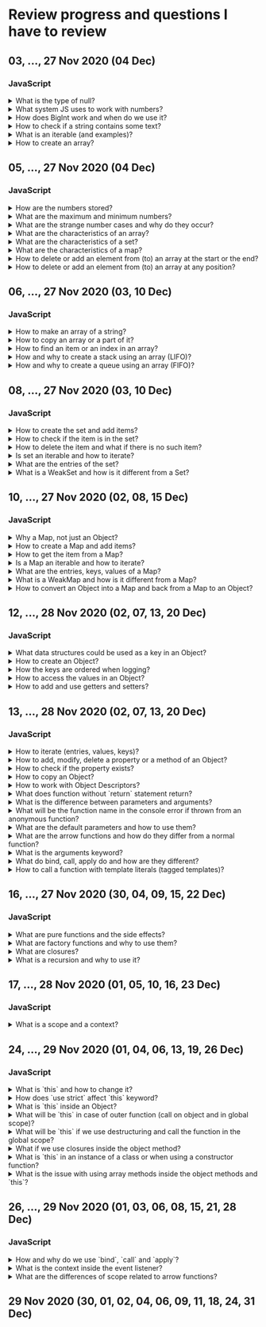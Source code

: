 # Review progress and questions I have to review
## 03, ..., 27 Nov 2020 (04 Dec)
### JavaScript

<details>
<summary>What is the type of null?</summary>

```JavaScript
// 2 - null
console.log(typeof null); // => object
```

</details>

<details>
<summary>What system JS uses to work with numbers?</summary>

- JS works with binary numbers and converts into decimal

</details>

<details>
<summary>How does BigInt work and when do we use it?</summary>

- only integer, decimal => error
```JavaScript
// can't mix with numbers
10n - 5; // => error
// but can use like this
10n - 5n; // => 5n
parseInt(10n) - 5; // => 5
10n - BigInt(5); // => 5n
// omits decimal
5n / 2n; // => 2n (not 2.5n)
```

</details>

<details>
<summary>How to check if a string contains some text?</summary>

```JavaScript
const playerName = 'Harry Potter';

// case sensitive
console.log(playerName.includes('rr')); // => true
console.log(playerName.includes('h')); // => false
```

</details>

<details>
<summary>What is an iterable (and examples)?</summary>

- objects that implement the 'iterable' protocol (have an `@@iterator` method (ex: `Symbol.iterator`))
- basically objects where you can use `for ... of` loop
- Array, NodeList, String, Map, Set, etc.

</details>

<details>
<summary>How to create an array?</summary>

```JavaScript
// before ES6
// 1
var numbers = new Array(3, 5); // => [3, 5]
var emptyArray = new Array(3); // => [] with length === 3
// 2
var numbers2 = Array(3, 5);
var emptyArray2 = Array(3);
// 3
var letters = ['a', 'r']; // => ['a', 'r']
// 4 clones array and adds values from another array
const newNumbers = numbers.concat([8, 5, 2]);

// ES6+
// 5 makes an array of any iterable (collection, separate values)
const elements = Array.from(document.querySelectorAll('li'));
const letters = Array.from('string');
// 6 of separate values
const values = Array.of(1, 2, 3);
// 7
const items = [...elements, ...values];
```

</details>

## 05, ..., 27 Nov 2020 (04 Dec)
### JavaScript
<details>
<summary>How are the numbers stored?</summary>

- every number is a float
- numbers are stored as 64 Bit Floating Points (some issues and limits)

</details>

<details>
<summary>What are the maximum and minimum numbers?</summary>

```JavaScript
// max numbers
Number.MAX_SAFE_INTEGER; // 2^53 - 1
Number.MIN_SAFE_INTEGER; // -(2^53 - 1)
// floats
Number.MAX_VALUE;
// > or < calculations won't work, only display
// if we do such calculations, no errors
// but strange results because of binary system
```

</details>

<details>
<summary>What are the strange number cases and why do they occur?</summary>

- because JS works with binary and converts into decimal, there are some strange cases
```JavaScript
0.2 + 0.4 === 0.6; // => false (0.6000...1)
// something similar to 1/3 happens (0.33333(3))
(1).toString(2); // => 1
(5).toString(2); // => 101
(1/5).toString(2); // => 0.001100110011...
(0.2).toString(2); // => 0.001100110011...
0.2; // => 0.2
0.2.toFixed(20); // => 0.2000...1110
```

</details>

<details>
<summary>What are the characteristics of an array?</summary>

- store data of any kind and length
- has many special methods
- order is guaranteed
- duplicates are allowed
- index-based access

</details>

<details>
<summary>What are the characteristics of a set?</summary>

- store data of any kind and length
- has own special methods
- order is not guaranteed
- duplicates are not allowed
- no index-based access

</details>

<details>
<summary>What are the characteristics of a map?</summary>

- store key-value data of any kind and length
- any key values are allowed
- has own special methods
- order is guaranteed
- duplicate keys are not allowed
- key-based access

</details>

<details>
<summary>How to delete or add an element from (to) an array at the start or the end?</summary>

- change the initial array
```JavaScript
const numbers = [1, 2, 5];
// add/remove to the end/last of the array
const newNumbersLength = numbers.push(7, 9);
const newNumbersLength2 = numbers.push(...numbers);
const removedItem = numbers.pop();
// add/remove first, slower than push and pop
const newNumbersLength3 = numbers.unshift(9, 12, 15);
const newNumbersLength4 = numbers.unshift(...numbers);
const removedItem2 = numbers.shift();
```

</details>

<details>
<summary>How to delete or add an element from (to) an array at any position?</summary>

- change the initial array
```JavaScript
const numbers = [1, 2, 5];
// start index, delete count, value to add (or more 10, 15)
const removedElements = numbers.splice(1, 0, 10); // => [1, 10, 2, 5]
// removes from the end
const removedElements2 = numbers.splice(-1, 1); // => [1, 2]
// will delete all items starting with the provided index
const removedElements3 = numbers.splice(0);
```

</details>

## 06, ..., 27 Nov 2020 (03, 10 Dec)
### JavaScript
<details>
<summary>How to make an array of a string?</summary>

```JavaScript
const text = 'One two three';
const words = text.split(' '); // => ['One', 'two', 'three']
const words2 = Array.from(text); // => ['O', ..., ' ', 't', ...]
```

</details>

<details>
<summary>How to copy an array or a part of it?</summary>

- returns a new array
```JavaScript
const numbers = [1, 2, 5];
// copy an array
const clonedNumbers = numbers.slice();
// copy starting from index till the end
const clonedNumbers2 = numbers.slice(2);
// end item not included
const clonedNumbers3 = numbers.slice(0, 2); // => [1, 2]
// [] if nothing is in between
const emptyNumbers = numbers.slice(3, 2);
const emptyNumbers2 = numbers.slice(-3, -4);
// from the end
const clonedPartOfNumbers = numbers.slice(-3, -1); // => [1, 2]
```

</details>

<details>
<summary>How to find an item or an index in an array?</summary>

```JavaScript
const numbers = [1, 2, 5];
// first element in the array
const number = numbers.find(number => number > 1); // => 2
// index of the first element or -1
const numberIndex = numbers.findIndex(number => number > 1); // => 1
```

</details>

<details>
<summary>How and why to create a stack using an array (LIFO)?</summary>

- for tasks, when we have to store previous item (history, browser history, games)
- also available to 'go forward' the history (have to store the removed action back to the stack)
```JavaScript
const questions = [{
  question: 'Which class has a different teacher every year?',
  answers: [{
    answer: 'Defence against the dark arts',
    isCorrect: true
  }, {
    answer: 'Potions',
    isCorrect: false
  }]
}, {
  question: 'What animal represents Hufflepuff house?',
  answers: [{
    answer: 'The Burrow',
    isCorrect: true
  }, {
    answer: 'The Fox',
    isCorrect: false
  }]
}];

const history = [];

const changeQuestion = (newQuestion) => {
  const oldQuestion = questions[0].question;

  questions[0].question = newQuestion;
  
  // store the action (function) and add to the history array
  // works because of closures
  history.push(() => questions[0].question = oldQuestion);
};

console.log(questions[0].question);
changeQuestion('What was the original question?');
console.log(questions[0].question);
changeQuestion('Who is Harry Potter?');
console.log(questions[0].question);

// to get back the stored value
history.pop()();
console.log(questions[0].question);
history.pop()();
console.log(questions[0].question);
```

</details>

<details>
<summary>How and why to create a queue using an array (FIFO)?</summary>

- for tasks to be executed in a row after some async event
- for unique actions can use `Set` instead of `Array`
```JavaScript
const callbacks = [];

const addAsyncListener = (fn) => {
  // check if the callback exists (used before set was created)
  if (!callbacks.find((it) => it === fn)) {
    callbacks.push(fn);
  }
};

const startAsync = () => {
  setTimeout(() => {
    for (const cb of callbacks) {
      callbacks.delete(cb);
      cb();
    }

    console.log('Done');
  }, 500);
};

const log2 = () => console.log(2);

addAsyncListener(() => console.log(1));
addAsyncListener(log2);
addAsyncListener(log2); // won't be added to array
addAsyncListener(() => console.log(3));

console.log('Start!');
startAsync();

addAsyncListener(() => console.log(4));
addAsyncListener(() => console.log(5));

// the log will be: Start! 1 2 3 4 5 Done
```

</details>

## 08, ..., 27 Nov 2020 (03, 10 Dec)
### JavaScript
<details>
<summary>How to create the set and add items?</summary>

```JavaScript
const data = new Set();
// add items
data.add(1);

// based on array or any other iterable
const data = new Set([1, 4, 8]);
```

</details>

<details>
<summary>How to check if the item is in the set?</summary>

```JavaScript
const isElementInData = data2.has(1); // => true
```

</details>

<details>
<summary>How to delete the item and what if there is no such item?</summary>

```JavaScript
const data = new Set([1, 4, 8]);
// delete not existed item does nothing
data.delete(1);
```

</details>

<details>
<summary>Is set an iterable and how to iterate?</summary>

```JavaScript
const data = new Set([1, 4, 8]);
// iterable
for (const item of data) {
  console.log(item);
}
```

</details>

<details>
<summary>What are the entries of the set?</summary>

```JavaScript
const data = new Set([1, 4, 8]);
const entries = data.entries();

for (const entry of entries) {
  console.log(entry); // => [1, 1] => [4, 4] => [8, 8]
}
```

</details>

<details>
<summary>What is a WeakSet and how is it different from a Set?</summary>

- less methods available
- have to store objects, not primitives
- that's because JS clears those objects (releases to garbage collection) if you don't work with the certain piece of data anymore
```JavaScript
let user = {name: 'Harry'};
const users = new WeakSet();

users.add(user);

// do some operations with user
// still need the set, but not the user
// JS garbage collector will remove the object
// but if we use the Set(), the object (reference type) will not be removed
// from the Set
user = null;
```

</details>

## 10, ..., 27 Nov 2020 (02, 08, 15 Dec)
### JavaScript
<details>
<summary>Why a Map, not just an Object?</summary>

- any keys possible
- iterable
- pairs are objects
- better performance (than object) for large quantities of data
- better performance when adding / removing data frequently

</details>

<details>
<summary>How to create a Map and add items?</summary>

```JavaScript
const pairs = new Map();
// add items
pairs.set('John', 'May');
pairs.set('Ichigo', 'Rukiya');

// or with iterable
const pairs = new Map([['John', 'May'], ['Ichigo', 'Rukiya']]);
```

</details>

<details>
<summary>How to get the item from a Map?</summary>

```JavaScript
const pairs = new Map([['John', 'May'], ['Ichigo', 'Rukiya']]);

// get the value
const pair = pairs.get('John');
```

</details>

<details>
<summary>Is a Map an iterable and how to iterate?</summary>

```JavaScript
const pairs = new Map([['John', 'May'], ['Ichigo', 'Rukiya']]);

for (const pair of pairs) {
  console.log(pair); // => ['John', 'May'] => ['Ichigo', 'Rukiya']
}
```

</details>

<details>
<summary>What are the entries, keys, values of a Map?</summary>

```JavaScript
const pairs = new Map([['John', 'May'], ['Ichigo', 'Rukiya']]);

// entries
for (const entry of pairs.entries()) {
  console.log(entry); // => ['John', 'May'] => ['Ichigo', 'Rukiya']
}
for (const [key, value] of pairs.entries()) {
  console.log(key, value);
}

// keys
for (const key of pairs.keys()) {
  console.log(key);
}

// values
for (const value of pairs.values()) {
  console.log(value);
}
```

</details>

<details>
<summary>What is a WeakMap and how is it different from a Map?</summary>

- less methods available
```JavaScript
let user = {name: 'Harry'};
const users = new WeakMap();

users.set(user, 'Some info');

// do some operations with user
// still need the map, but not the user
// JS garbage collector will remove the object
user = null;
```

</details>

<details>
<summary>How to convert an Object into a Map and back from a Map to an Object?</summary>

```JavaScript
const player = {
  name: 'Harry',
  level: 10
};

const playerMap = new Map(Object.entries(player));
const newPlayer = Object.fromEntries(playerMap.entries());
```

</details>

## 12, ..., 28 Nov 2020 (02, 07, 13, 20 Dec)
### JavaScript
<details>
<summary>What data structures could be used as a key in an Object?</summary>

- strings
- numbers (positive int or floats)
- symbols

</details>

<details>
<summary>How to create an Object?</summary>

```JavaScript
// ES5
// simple object
const person = {
  'short-name': 'Ron',
  age: 22,
  level: 3,
  3.2: 'some value',
  walk: function() {}
};

// ES6+
// creation with variable
const name = 'Harry';
const user = {
  name,
  level: 1
};
// complex keys (could be useful for dictionaries)
const potter = 'Harry Potter';
const voldemort = 'Tom Riddle';
const antagonist = {
  [potter]: voldemort,
  ['Sirius Black']: 'Bellatrix Lestrange'
};
// new syntax for methods
const character = {
  go() {}
};
```

</details>

<details>
<summary>How the keys are ordered when logging?</summary>

```JavaScript
const person = {
  'short-name': 'Ron',
  age: 22,
  level: 3,
  3.2: 'some value',
  walk: function() {}
};

// collapsed = the object (if not all the keys are numbers) is not sorted
// if numbers = order ascending
// when not collapsed = any object is sorted, numbers first
console.log(person);
```

</details>

<details>
<summary>How to access the values in an Object?</summary>

```JavaScript
const person = {
  'short-name': 'Ron',
  age: 22,
  level: 3,
  3.2: 'some value',
  walk: function() {}
};

console.log(person.age);
console.log(person['short-name']);
console.log(person[3.2]);
console.log(person['3.2']);
// if no property or method => undefined (not an error)
console.log(person.hobbies);
```

</details>

<details>
<summary>How to add and use getters and setters?</summary>

```JavaScript
const character = {
  // creation of a property is not required (can be omitted)
  _level: 1,

  // can't use getter/setter + property
  // can't address itself = infinite cycle
  get level() {
    return this._level;
  },
  // always strictly 1 parameter
  set level(value) {
    if (value < 0) {
      this._level = this._level;
      // or set the default value
      // or throw an error
    }
    this._level = value;
  }
};

// addressing the getter or setter
// if there is only setter, can't access the value
const level = character.level;
character.level = 100;
```

</details>

## 13, ..., 28 Nov 2020 (02, 07, 13, 20 Dec)
### JavaScript
<details>
<summary>How to iterate (entries, values, keys)?</summary>

```JavaScript
// ES5
// for ... in - deprecated (additional check)

// ES6
// for ... of works if using Symbol.iterator protocol
const player = {
  name: 'Harry',
  level: 10
};
// [['name', 'Harry'], ['level', 10]]
const playerEntries = Object.entries(player);
// ['Harry', 10]
const playerValues = Object.values(player);
// ['name', 'level']
const playerKeys = Object.keys(player);
```

</details>

<details>
<summary>How to add, modify, delete a property or a method of an Object?</summary>

```JavaScript
const player = {
  name: 'Harry',
  level: 10
};

player.age = 33;
player.level = 20;
delete player.name;
```

</details>

<details>
<summary>How to check if the property exists?</summary>

```JavaScript
const player = {
  name: 'Harry',
  level: 10
};

// but if the property = undefined, also returns false
const hasNameTricky = player.name !== undefined;
// true even if undefined
const hasName = 'name' in player;
// true even if undefined
const hasName2 = player.hasOwnProperty('name');
```

</details>

<details>
<summary>How to copy an Object?</summary>

- not a deep copy
```JavaScript
const player = {
  name: 'Harry',
  level: 10
};

// {} - where
// player - what
const newPlayer = Object.assign({}, player);
// for several
const newPlayer = Object.assign({}, player, {options: 'code'});

// ES6
const newPlayer = {...player};
```
- copying deep - recursive with checking typeof function or object
  - lodash has deep copy
  - also there is a hack with `json.parse`, `json.stringify`

</details>

<details>
<summary>How to work with Object Descriptors?</summary>

```JavaScript
const character = {
  name: 'Harry',
  printName: function() {
    console.log(this.name);
  }
};

const descriptors = Object.getOwnPropertyDescriptors(character);
Object.defineProperty(character, 'name', {
  // defaults
  // can delete or define property
  configurable: true,
  // is accessible in for ... in loop
  enumerable: true,
  value: character.name,
  // can rewrite
  writable: true
});

// if writable === false
// no error but won't change, stays the same (Harry)
character.name = 'Ron';

// if configurable === false
// no error but won't delete, stays the same (Harry)
// can't reset configuration also, be careful
delete character.name;

// if enumerable === false
for (const key in character) {
  // will skip the name key, logs only printName
  console.log(key);
}
```

</details>

<details>
<summary>What does function without `return` statement return?</summary>

- function without `return` statement returns `undefined`

</details>

<details>
<summary>What is the difference between parameters and arguments?</summary>

- parameters are variables, which are specified when defining a function
```JavaScript
function printMsg(msg) {}
```
- arguments are the concrete values passed to a function when calling it
```JavaScript
printMsg('Some message');
```

</details>

<details>
<summary>What will be the function name in the console error if thrown from an anonymous function?</summary>

- when there is an error inside the anonymous function, name of the function will be `<anonymous>`
```JavaScript
button.addEventListener('click', function() {});
```
- the only case why to add a name to anonymous function is for debugging, in that case the name of the function will be specified
```JavaScript
button.addEventListener('click', function onClick() {});
```

</details>

<details>
<summary>What are the default parameters and how to use them?</summary>

```JavaScript
// ES5
var doSomething = function (caption, amount, isChecked) {
  if (typeof isChecked === 'undefined') {
    isChecked = false;
  }
};

// ES6
// even if we explicitly pass instead of isChecked undefined,
// the default value will be assigned
const doSomething = (caption, amount, isChecked = false) => {
  // some code here
};

// can also use the previous parameter in default value assignment
const doSomething = (amount, isChecked = amount > 5 ? true : false) => {};
```

</details>

<details>
<summary>What are the arrow functions and how do they differ from a normal function?</summary>

- doesn't have it's own scope (only lexical) - when global, `this === window`
- doesn't have `arguments` object
- can't rewrite `this` (`bind` and `call` won't work)
  - can't be used as a constructor, no `new` keyword
  - can't be method of an object or prototype

```JavaScript
// only 1 param?
const doSomething = param => console.log(param);

// only 1 expression?
// = return left * right;
const doSomething = (left, right) => left * right;

// return object?
const getWizard = (name, level) => ({
  name,
  level
});
```

</details>

<details>
<summary>What is the arguments keyword?</summary>

- don't have to pass as a parameter (accessible as a keyword inside any function)
- iterable structure

</details>

<details>
<summary>What do bind, call, apply do and how are they different?</summary>

- `call` (values) and `apply` (array) call the function (as `()`)
- `bind` doesn't call the function
- the arguments passed after context are preset arguments, when the arguments are passed on function call, append to the end
```JavaScript
const addNumbers = (cb, ...numbers) => {
  // sum numbers
  let result = 100;

  cb(result);
};

const printResult = (text, result) => console.log(`${text} ${result}`);

addNumbers(printResult.bind(this, 'The sum is:'), 10, 90);
```

</details>

<details>
<summary>How to call a function with template literals (tagged templates)?</summary>

- with tagged template literals the value of the first argument is always an array of the string values, the remaining arguments are of the passed expressions
```JavaScript
const getPlayerInfo = (first, second, third) => {
  console.log(first); // ['', ' is ', ' for now']
  console.log(second); // 'Harry'
  console.log(third); // 10
};

const name = 'Harry';
const level = 10;

getPlayerInfo`${name} is ${level} for now`;
```

</details>

## 16, ..., 27 Nov 2020 (30, 04, 09, 15, 22 Dec)
### JavaScript
<details>
<summary>What are pure functions and the side effects?</summary>

- for the same input always give the same output
- no side effects
```JavaScript
// pure function
const addNumbers = (num1, num2) => {
  return num1 + num2;
};

// impure - output changes
const addRandomNumber = (num) => {
  return num + Math.random();
};

// impure - side effect
let result = 0;

const addNumber = (num) => {
  result += num;
  return result;
};

// impure - side effect
const books = ['If I Never Met You', 'Atomic Habits'];

const addBook = (book) => {
  books.push(book);
};
```

</details>

<details>
<summary>What are factory functions and why to use them?</summary>

- functions which create a function
- good for pre-configuring some values
```JavaScript
// for not to pass the tax rate all the time
const createCalculateTax = (tax) => {
  return (amount) => {
    return amount * tax;
  };
};

const calculateVatAmount = createCalculateTax(0.19);
const calculateIncomeTaxAmount = createCalculateTax(0.25);

console.log(calculateVatAmount(100));
console.log(calculateIncomeTaxAmount(100));
```

</details>

<details>
<summary>What are closures?</summary>

- all functions in JS are closures
- function locks in all surrounding variables
- mostly used for factory functions

</details>

<details>
<summary>What is a recursion and why to use it?</summary>

- sometimes it's shorter than other ways
- if too many calls => stack overflow
```JavaScript
const getPower = (a, n) => {
  let result = 1;

  for (let i = 0; i < n; i++) {
    result *= a;
  }

  return result;
};

const getPowerRec = (a, n) => {
  // don't forget to add an exit condition
  if (n === 1) {
    return a;
  }

  return a * getPowerRec(a, n - 1);
};

// even shorter
const getPowerRec = (a, n) => {
  return n === 1 ? a : a * getPowerRec(a, n - 1);
};
```
- where do we need the recursion?
- when there are some nested objects but we don't know exactly how many
```JavaScript
const player = {
  name: 'Harry',
  teamMembers: [{
    name: 'Ron',
    teamMembers: [{
      name: 'Ginny'
    }]
  }, {
    name: 'Hermione',
    teamMembers: [{
      name: 'Luna',
      teamMembers: [{
        name: 'Mary'
      }]
    }]
  }, {
    name: 'Sirius'
  }, {
    name: 'Ellie'
  }]
};

const getTeamMemberNames = (player) => {
  const names = [];

  if (!player.teamMembers) {
    return [];
  }

  for (const teamMember of player.teamMembers) {
    names.push(teamMember.name);
    names.push(...getTeamMemberNames(teamMember));
  }

  return names;
};

console.log(getTeamMemberNames(player));
```

</details>

## 17, ..., 28 Nov 2020 (01, 05, 10, 16, 23 Dec)
### JavaScript
<details>
<summary>What is a scope and a context?</summary>

- scope is where the function runs
- context depends on how the function is called
- while the function is not called, it doesn't have any context
- context is being created upon the function call

</details>

## 24, ..., 29 Nov 2020 (01, 04, 06, 13, 19, 26 Dec)
### JavaScript
<details>
<summary>What is `this` and how to change it?</summary>

- it is a context
- created upon the function call
- depends on how the function is called
- could be changed, also with `apply`, `call`, `bind`

</details>

<details>
<summary>How does `use strict` affect `this` keyword?</summary>

- no `use strict`, `this` = `window`, with `this` = `undefined` (for global this inside the function)

</details>

<details>
<summary>What is `this` inside an Object?</summary>

- in an object (method) `this` is the link to the object itself (but remember, in depends on how the function is called)

</details>

<details>
<summary>What will be `this` in case of outer function (call on object and in global scope)?</summary>

```JavaScript
const walk = function() {
  console.log(this + 'walk!');
};

const player = {
  name: 'Ron',
  walk
};

// this links to player object
player.walk();
// TypeError: Cannot read property '...' of undefined
walk();
```

</details>

<details>
<summary>What will be `this` if we use destructuring and call the function in the global scope?</summary>

```JavaScript
const player = {
  name: 'Harry',
  age: 28,
  run() {
    console.log(this + ' runs!');
  }
};

const { run } = player;
// TypeError: Cannot read property '...' of undefined
run();
```

</details>

<details>
<summary>What if we use closures inside the object method?</summary>

- with closure the result is more obvious
```JavaScript
const guitarPlayer = {
  firstName: 'Michael',
  lastName: 'Lantsov',
  play() {
    console.log(`${guitarPlayer.firstName} ${guitarPlayer.lastName}`);
  }
};

const anotherPlayer = {
  firstName: 'Anna',
  lastName: 'Starkov'
  play: guitarPlayer.play
};

// output will be the same
guitarPlayer.play();
anotherPlayer.play();
```

</details>

<details>
<summary>What is `this` in an instance of a class or when using a constructor function?</summary>

- `this` refers to current instance of an object in a `class`
- binds `this` in the constructor

</details>

<details>
<summary>What is the issue with using array methods inside the object methods and `this`?</summary>

```JavaScript
const players = {
  team: 'Griffindor',
  members: ['Harry', 'Ron', 'Hermione'],
  getMembers() {
    this.members.forEach(function(member) {
      // here this is created when the forEach calls it
      // it is called not on players object
      // so this here === global scope or undefined
      // could be solved with arrow function
      console.log(this);
    });
  }
};
```

</details>

## 26, ..., 29 Nov 2020 (01, 03, 06, 08, 15, 21, 28 Dec)
### JavaScript
<details>
<summary>How and why do we use `bind`, `call` and `apply`?</summary>

- `bind` creates a new function, the initial function stays the same
- `bind` context can't be changed even with `apply` and `call`
```JavaScript
// here `this === obj` instead of `a` (respects the first binding)
obj.getThis4 = obj.getThis2.bind(obj);
obj.getThis4.call(a);
```
- calling a function with bound context (1st param in those functions is always context, the 2nd parameter differs)
```JavaScript
// arguments separated with ',' will be function params
// perfect when there are not many params
play.call(anotherPlayer, '20.02.1967');
// array, which values will be function params
// good for many params or undefined number of params
play.apply(guitarPlayer, ['20.02.1967']);
```
```JavaScript
const numbers = [1, 3, 100, 5];

// we don't need context here, so pass 'null'
console.log(Math.max.apply(null, numbers));
```

</details>

<details>
<summary>What is the context inside the event listener?</summary>

- listener's context is always === the element, to which the listener is applied `document.body` or `evt.currentTarget` (the browser binds `this` (on event listeners) to the DOM element that triggered the event)
```JavaScript
// even in this case
const cart = {
  item: 'Book',
  price: 6,
  print() {
    console.log(`${this.item} \$${this.price}`)
  }
};

item.addEventListener('click', cart.print);
// browser will store the function
item.callback = cart.print;
// and executes the callback
// so just won't work (because it's not cart.callback(), but callback())
item.callback();
```
- can override if create the event handler and execute the method
```JavaScript
item.addEventListener('click', function() {
  cart.print();
});
```
- with bind (but careful, `bind` returns a new function, store first in a separate variable to unsubscribe if needed)
```JavaScript
// can't remove the listener
item.addEventListener('click', cart.print.bind(cart));

// to remove a listener
const printCart = cart.print.bind(cart);

item.addEventListener('click', printCart);
item.removeEventListener('click', printCart);
```
```JavaScript
// custom binder (like the bind works)
const customBind = function(fn, context) {
  return function() {
    return fn.apply(context, arguments);
  };
};
```

</details>

<details>
<summary>What are the differences of scope related to arrow functions?</summary>

- arrow functions do not have their own context (even when we use `call`, `apply` or `bind`)
- arrow functions passed as a callback to event listeners also have no context
- even with strict mode `this` won't be undefined but referred to the global scope (arrow functions do not have `this` property)
- arrow functions **NEVER** have their own context
```JavaScript
const players = {
  team: 'Griffindor',
  members: ['Harry', 'Ron', 'Hermione'],
  getMembers() {
    this.members.forEach((member) => {
      // works fine because arrow function
      // doesn't bind this
      // so this is the same as in getMembers function
      console.log(member, this.team);
    });
  }
};

players.getMembers();
```

</details>

## 29 Nov 2020 (30, 01, 02, 04, 06, 09, 11, 18, 24, 31 Dec)